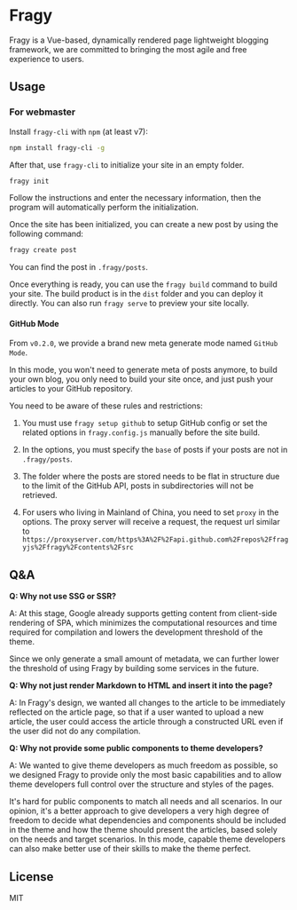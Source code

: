 # Fragy

Fragy is a Vue-based, dynamically rendered page lightweight blogging framework, we are committed to bringing the most agile and free experience to users.

## Usage

### For webmaster

Install `fragy-cli` with `npm` (at least v7):

```bash
npm install fragy-cli -g
```

After that, use `fragy-cli` to initialize your site in an empty folder.

```bash
fragy init
```

Follow the instructions and enter the necessary information, then the program will automatically perform the initialization.

Once the site has been initialized, you can create a new post by using the following command:

```bash
fragy create post
```

You can find the post in `.fragy/posts`.

Once everything is ready, you can use the `fragy build` command to build your site. The build product is in the `dist` folder and you can deploy it directly. You can also run `fragy serve` to preview your site locally.

#### GitHub Mode

From `v0.2.0`, we provide a brand new meta generate mode named `GitHub Mode`.

In this mode, you won't need to generate meta of posts anymore, to build your own blog, you only need to build your site once, and just push your articles to your GitHub repository.

You need to be aware of these rules and restrictions:

1. You must use `fragy setup github` to setup GitHub config or set the related options in `fragy.config.js` manually before the site build.

2. In the options, you must specify the `base` of posts if your posts are not in `.fragy/posts`.

3. The folder where the posts are stored needs to be flat in structure due to the limit of the GitHub API, posts in subdirectories will not be retrieved.

4. For users who living in Mainland of China, you need to set `proxy` in the options. The proxy server will receive a request, the request url similar to `https://proxyserver.com/https%3A%2F%2Fapi.github.com%2Frepos%2Ffragyjs%2Ffragy%2Fcontents%2Fsrc`

## Q&A

**Q: Why not use SSG or SSR?**

A: At this stage, Google already supports getting content from client-side rendering of SPA, which minimizes the computational resources and time required for compilation and lowers the development threshold of the theme.

Since we only generate a small amount of metadata, we can further lower the threshold of using Fragy by building some services in the future.

**Q: Why not just render Markdown to HTML and insert it into the page?**

A: In Fragy's design, we wanted all changes to the article to be immediately reflected on the article page, so that if a user wanted to upload a new article, the user could access the article through a constructed URL even if the user did not do any compilation.

**Q: Why not provide some public components to theme developers?**

A: We wanted to give theme developers as much freedom as possible, so we designed Fragy to provide only the most basic capabilities and to allow theme developers full control over the structure and styles of the pages.

It's hard for public components to match all needs and all scenarios. In our opinion, it's a better approach to give developers a very high degree of freedom to decide what dependencies and components should be included in the theme and how the theme should present the articles, based solely on the needs and target scenarios. In this mode, capable theme developers can also make better use of their skills to make the theme perfect.

## License

MIT
